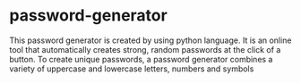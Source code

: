 # password-generator
This password generator is created by using python language.
It is an online tool that automatically creates strong, random passwords at the click of a button. 
To create unique passwords, a password generator combines a variety of uppercase and lowercase letters, numbers and symbols
